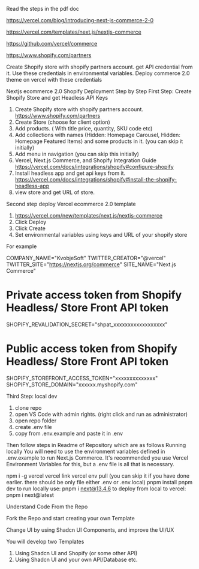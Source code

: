 Read the steps in the pdf doc

https://vercel.com/blog/introducing-next-js-commerce-2-0

https://vercel.com/templates/next.js/nextjs-commerce

https://github.com/vercel/commerce

https://www.shopify.com/partners 

Create Shopify store with shopify partners account. get API credential from it. Use these credentials in environmental variables. Deploy commerce 2.0 theme on vercel with these credentials

Nextjs ecommerce 2.0 Shopify Deployment Step by Step 
First Step: Create Shopify Store and get Headless API Keys

1. Create Shopify store with shopify partners account. https://www.shopify.com/partners 
2. Create Store (choose for client option)
3. Add products. ( With title price, quantity, SKU code etc)
4. Add collections with names  (Hidden: Homepage Carousel, Hidden: Homepage Featured Items) and some products in it. (you can skip it initially)
5. Add menu in navigation  (you can skip this initially)
6. Vercel, Next.js Commerce, and Shopify Integration Guide
    https://vercel.com/docs/integrations/shopify#configure-shopify
7. Install headless app and get api keys from it. https://vercel.com/docs/integrations/shopify#install-the-shopify-headless-app
8. view store and get URL of store.    

Second step deploy Vercel ecommerce 2.0 template

1. https://vercel.com/new/templates/next.js/nextjs-commerce
2. Click Deploy
3. Click Create
4. Set environmental variables using keys and URL of your shopify store

For example
   
COMPANY_NAME="KvobjeSoft"
TWITTER_CREATOR="@vercel"
TWITTER_SITE="https://nextjs.org/commerce"
SITE_NAME="Next.js Commerce"

# Private access token from Shopify Headless/ Store Front API token
SHOPIFY_REVALIDATION_SECRET="shpat_xxxxxxxxxxxxxxxxxx"
 
# Public access token from Shopify Headless/ Store Front API token
SHOPIFY_STOREFRONT_ACCESS_TOKEN="xxxxxxxxxxxxxx"  
SHOPIFY_STORE_DOMAIN="xxxxxx.myshopify.com"

Third Step: local dev

1. clone repo
2. open VS Code with admin rights. (right click and run as administrator)
3. open repo folder
4. create .env file
5. copy from .env.example and paste it in .env 
  
 
Then follow steps in Readme of Repository which are as follows
Running locally
You will need to use the environment variables defined in .env.example to run Next.js Commerce. It's recommended you use Vercel Environment Variables for this, but a .env file is all that is necessary.

npm i -g vercel
vercel link
vercel env pull  (you can skip it if you have done earlier. there should be only file either .env or .env.local)
pnpm install
pnpm dev
to run locally use:     pnpm i next@13.4.6
to deploy from local to vercel:   pnpm i next@latest


Understand Code From the Repo

Fork the Repo and start creating your own Template

Change UI by using Shadcn UI Components, and improve the UI/UX

You will develop two Templates

1. Using Shadcn UI and Shopify (or some other API)
2. Using Shadcn UI and your own API/Database etc.

